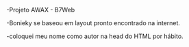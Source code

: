 -Projeto AWAX - B7Web

-Bonieky se baseou em layout pronto encontrado na internet.

-coloquei meu nome como autor na head do HTML por hábito.

